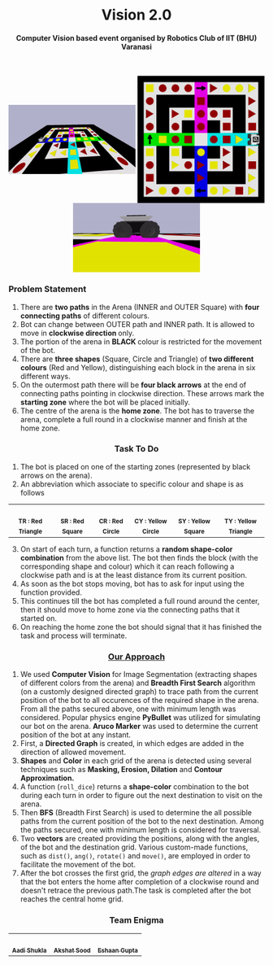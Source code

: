 <html>
<body>
    
<h1 align=center> Vision 2.0 </h1>
    
<h4 align=center>Computer Vision based event organised by Robotics Club of IIT (BHU) Varanasi</h4><br>
    
<p align=center>
    <img align=center src = "media/arena.gif" alt = "Arena" width = "250">
    <img align=center src="media/bot-with-arena.png" width="250">
    <img align=center src = "media/husky.gif" alt = "Bot" width = "250"> 
</p>
    
<h3> Problem Statement</h3>

1. There are <b>two paths</b> in the Arena (INNER and OUTER Square) with <b>four connecting paths</b> of different colours.<br>
2. Bot can change between OUTER path and INNER path. It is allowed to move in <b> clockwise direction </b> only. 
3. The portion of the arena in <b> BLACK </b> colour is restricted for the movement of the bot.<br>
4. There are <b>three shapes</b> (Square, Circle and Triangle) of <b>two different colours</b> (Red and Yellow), distinguishing each block in the arena in six different ways. <br>
5. On the outermost path there will be <b>four black arrows</b> at the end of connecting paths pointing in clockwise direction. These arrows mark the <b>starting zone</b> where the bot will be placed initially.<br>
6. The centre of the arena is the <b>home zone</b>. The bot has to traverse the arena, complete a full round in a clockwise manner and finish at the home zone. <br>

<h3 align=center> Task To Do</h3>

1. The bot is placed on one of the starting zones (represented by black arrows on the arena). <br>
2. An abbreviation which associate to specific colour and shape is as follows<br>

<table align=center>
   <td align="center">
         <img src="https://i.gyazo.com/895b7ba241c10848fb4b664a480a36bf.png" width="100px;" alt=""/>
         <br />
         <sub>
             <b>TR : Red Triangle</b>
         </sub>
      <br />
   </td>
   <td align="center">
         <img src="https://i.gyazo.com/908678469cea8f95f04549d0d02dea6e.png" width="100px;" alt=""/>
         <br />
         <sub>
             <b>SR : Red Square</b>
         </sub>
      <br />
   </td>
   <td align="center">
         <img src="https://i.gyazo.com/e8d85fb4f53b58cd0d49655328ab909b.png" width="100px;" alt=""/>
         <br />
         <sub>
             <b>CR : Red Circle</b>
         </sub>
      <br />
   </td>
   <td align="center">
         <img src="https://i.gyazo.com/72ab1c3524c968f7f142526dd48487e7.pngg" width="100px;" alt=""/>
         <br />
         <sub>
             <b>CY : Yellow Circle</b>
         </sub>
      <br />
   </td>
   <td align="center">
         <img src="https://i.gyazo.com/9f9feec55eed87f775fd18e4ed92ef56.png" width="100px;" alt=""/>
         <br />
         <sub>
             <b>SY : Yellow Square</b>
         </sub>
      <br />
   </td>
   <td align="center">
         <img src="https://i.gyazo.com/32ee8196e737e9acf97434205d7a0445.png" width="100px;" alt=""/>
         <br />
         <sub>
             <b>TY : Yellow Triangle</b>
         </sub>
      <br />
   </td>
</table>
    
3. On start of each turn, a function returns a <b>random shape-color combination</b> from the above list. The bot then finds the block (with the corresponding shape and colour) which it can reach following a clockwise path and is at the least distance from its current position.<br>
4. As soon as the bot stops moving, bot has to ask for input using the function provided. <br>
5. This continues till the bot has completed a full round around the center, then it should move to home zone via the connecting paths that it started on. <br>
6. On reaching the home zone the bot should signal that it has finished the task and process will terminate. <br>
    
<h3 align=center> <a href="https://youtu.be/w765wvIUqoU">Our Approach </a></h3>
    
1. We used <b>Computer Vision</b> for Image Segmentation (extracting shapes of different colors from the arena) and <b>Breadth First Search</b> algorithm (on a customly designed directed graph) to trace path from the current position of the bot to all occurences of the required shape in the arena. From all the paths secured above, one with minimum length was considered. Popular physics engine <b>PyBullet</b> was utilized for simulating our bot on the arena. <b>Aruco Marker</b> was used to determine the current position of the bot at any instant. <br>
2. First, a <b>Directed Graph</b> is created, in which edges are added in the direction of allowed movement. <br>
3. <b>Shapes</b> and <b>Color</b> in each grid of the arena is detected using several techniques such as <b>Masking, Erosion, Dilation</b> and <b>Contour Approximation.</b><br>
4. A function (<code>roll_dice</code>) returns a <b>shape-color</b> combination to the bot during each turn in order to figure out the next destination to visit on the arena. <br>
5. Then <b>BFS</b> (Breadth First Search) is used to determine the all possible paths from the current position of the bot to the next destination. Among the paths secured, one with minimum length is considered for traversal.<br>
6. Two <b>vectors</b> are created providing the positions, along with the angles, of the bot and the destination grid. Various custom-made functions, such as <code>dist()</code>, <code>ang()</code>, <code>rotate()</code> and <code>move()</code>, are employed in order to facilitate the movement of the bot. <br>
7. After the bot crosses the first grid, the <i>graph edges are altered</i> in a way that the bot enters the home after completion of a clockwise round and doesn't retrace the previous path.The task is completed after the bot reaches the central home grid.<br>

<h3 align=center>Team Enigma</h3>
    
<table align=center>
   <td align="center">
      <a href="https://github.com/Aadi1110">
         <img src="https://avatars2.githubusercontent.com/u/60649618?s=460&v=4" width="100px;" alt=""/>
         <br />
         <sub>
            <b>Aadi Shukla</b>
         </sub>
      </a>
      <br />
   </td>
   <td align="center">
      <a href="https://github.com/akshatsood2024">
         <img src="https://avatars.githubusercontent.com/u/91633748?s=400&u=d11eb888c5e7b72c72b1e7d9061245146ad65f7b&v=4" width="100px;" alt=""/>
         <br />
         <sub>
            <b>Akshat Sood</b>
         </sub>
      </a>
      <br />
   </td>
   <td align="center">
      <a href="https://github.com/Caesar71">
         <img src="https://avatars3.githubusercontent.com/u/60649622?s=460&u=be11d2f1873dc0b4aa044051cfb9389857225f83&v=4" width="100px;" alt=""/>
         <br />
         <sub>
            <b>Eshaan Gupta</b>
         </sub>
      </a>
      <br />
   </td>
</table>
 
</body>
</html>
